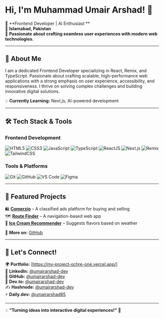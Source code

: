 # Hi, I'm Muhammad Umair Arshad! 👋

🚀 **Frontend Developer | AI Enthusiast **  
📍 **Islamabad, Pakistan**  
🎯 **Passionate about crafting seamless user experiences with modern web technologies.**

---

## 🚀 **About Me**

I am a dedicated Frontend Developer specializing in React, Remix, and TypeScript. Passionate about crafting scalable, high-performance web applications with a strong emphasis on user experience, accessibility, and responsiveness. I thrive on solving complex challenges and building innovative digital solutions.


💡 **Currently Learning:** Next.js, AI-powered development  
 
---

## 🛠 **Tech Stack & Tools**

### **Frontend Development**
![HTML5](https://img.shields.io/badge/-HTML5-E34F26?style=for-the-badge&logo=html5&logoColor=white)
![CSS3](https://img.shields.io/badge/-CSS3-1572B6?style=for-the-badge&logo=css3)
![JavaScript](https://img.shields.io/badge/-JavaScript-F7DF1E?style=for-the-badge&logo=javascript&logoColor=black)
![TypeScript](https://img.shields.io/badge/-TypeScript-007ACC?style=for-the-badge&logo=typescript)
![ReactJS](https://img.shields.io/badge/-ReactJS-61DAFB?style=for-the-badge&logo=react)
![Next.js](https://img.shields.io/badge/-Next.js-000000?style=for-the-badge&logo=nextdotjs)
![Remix](https://img.shields.io/badge/-Remix-000000?style=for-the-badge&logo=remix)
![TailwindCSS](https://img.shields.io/badge/-TailwindCSS-38B2AC?style=for-the-badge&logo=tailwind-css)


### **Tools & Platforms**
![Git](https://img.shields.io/badge/-Git-F05032?style=for-the-badge&logo=git&logoColor=white)
![GitHub](https://img.shields.io/badge/-GitHub-181717?style=for-the-badge&logo=github)
![VS Code](https://img.shields.io/badge/-VS%20Code-007ACC?style=for-the-badge&logo=visual-studio-code)
![Figma](https://img.shields.io/badge/-Figma-F24E1E?style=for-the-badge&logo=figma&logoColor=white)

---

## 🌟 **Featured Projects**

🛍️ **[Comerzio](#)** – A classified ads platform for buying and selling  
🗺️ **[Route Finder](#)** – A navigation-based web app  
🍦 **[Ice Cream Recommender](#)** – Suggests flavors based on weather

🔗 **More on:** [GitHub](https://github.com/umairarshad-dev)

---

## 📢 **Let's Connect!**

🌍 **Portfolio:** [https://my-project-ochre-one.vercel.app/]  
🔗 **LinkedIn:** [@umairarshad-dev](https://linkedin.com/in/umairarshad-dev)  
🐙 **GitHub:** [@umairarshad-dev](https://github.com/umairarshad-dev)  
📖 **Dev.to:** [@umairarshad-dev](https://dev.to/umairarshad-dev)  
✍ **Hashnode:** [@umairarshad-dev](https://hashnode.com/@umairarshad-dev)  
⚡ **Daily.dev:** [@umairarshad85](https://app.daily.dev/umairarshad85)  

---

💡 **"Turning ideas into interactive digital experiences!"** 🚀
